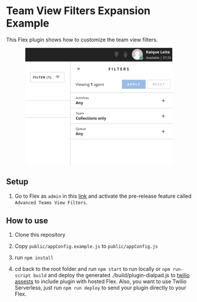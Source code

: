 # Team View Filters Expansion Example

This Flex plugin shows how to customize the team view filters. 

<p align="center">
    <img src="screenshots/example.png?raw=true" width="400" >
</p>

## Setup

1. Go to Flex as `admin` in this [link](https://flex.twilio.com/admin/features) and activate the pre-release feature called `Advanced Teams View Filters`.

## How to use

1. Clone this repository

2. Copy `public/appConfig.example.js` to `public/appConfig.js`

3.  run `npm install`

4. cd back to the root folder and run `npm start` to run locally or `npm run-script build` and deploy the generated ./build/plugin-dialpad.js to [twilio assests](https://www.twilio.com/console/assets/public) to include plugin with hosted Flex. Also, you want to use Twilio Serverless, just run `npm run deploy` to send your plugin directly to your Flex.